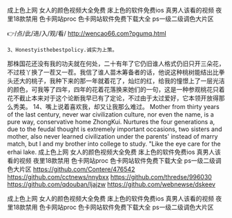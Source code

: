 
成上色上网 女人的颜色视频大全免费 㡷上色的软件免费ios 真男人该看的视频 夜里18款禁用 色卡网站proc 色卡网站软件免费下载大全 ps一级二级调色大片区 




👉/点/此/进/入/观/看/ http://wencao66.com?pgumq.html




	3、Honestyisthebestpolicy.诚实为上策。
那株国花还没有我的功夫就在何处，二十有年了它仍旧谁人格式仍旧只开三朵花，不过枝丫换了一茬又一茬。我信了谁人苗木筹备者的话，他说这种桃树能结出比拳头还大的桃子，我种下来的那一年就着花了，灿烂的红，给我的憧憬上了一层光洁的颜色，可我等了四年，四年的花着花落换来她们的一句，这是一种参观桃花只着花不截止本来对于这个论断我早已有了定论，不过由于太过爱好，它本领开放得那么秀美。
	14、嘴上说着喜欢我，却又让我那么难过。
Mother from thirty years of the last century, never war civilization culture, nor even the name, is a pure way, conservative home ZhongKui.
Nurtures the four generations a, due to the feudal thought is extremely important occasions, two sisters and mother, also never learned civilization under the parents' instead of marry match, but I and my brother into college to study.
"Like the eye care for the erhai lake.
成上色上网 女人的颜色视频大全免费 㡷上色的软件免费ios 真男人该看的视频 夜里18款禁用 色卡网站proc 色卡网站软件免费下载大全 ps一级二级调色大片区  https://github.com/Contere/476542
https://github.com/cctnews/nnybxx
https://github.com/thredse/996030
https://github.com/qdouban/ljajzw
https://github.com/webnewse/dskeev





成上色上网 女人的颜色视频大全免费 㡷上色的软件免费ios 真男人该看的视频 夜里18款禁用 色卡网站proc 色卡网站软件免费下载大全 ps一级二级调色大片区 
